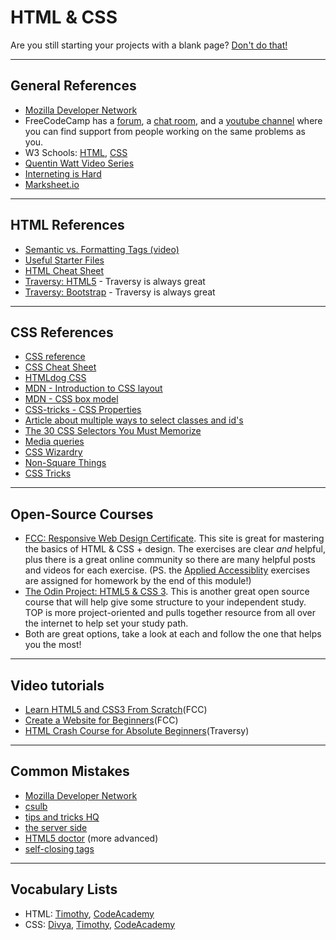 # HTML & CSS

Are you still starting your projects with a blank page? [Don't do that!](https://www.sitepoint.com/a-basic-html5-template/)

---

## General References

* [Mozilla Developer Network](https://developer.mozilla.org/en-US/)
* FreeCodeCamp has a [forum](https://forum.freecodecamp.org), a [chat room](https://gitter.im/FreeCodeCamp/CodeReview), and a [youtube channel](https://www.youtube.com/channel/UC8butISFwT-Wl7EV0hUK0BQ) where you can find support from people working on the same problems as you.
* W3 Schools: [HTML](https://www.w3schools.com/html/default.asp), [CSS](https://www.w3schools.com/css/default.asp)
* [Quentin Watt Video Series](https://www.youtube.com/playlist?list=PL41lfR-6DnOq3BebucTNMSVDojCIiv_en)
* [Interneting is Hard](https://internetingishard.com)
* [Marksheet.io](https://marksheet.io)

---

## HTML References

* [Semantic vs. Formatting Tags (video)](https://www.youtube.com/watch?v=rKcAjg9wC5I)
* [Useful Starter Files](https://github.com/macloo/html_css_templates)
* [HTML Cheat Sheet](https://digital.com/tools/html-cheatsheet/)
* [Traversy: HTML5](https://www.youtube.com/watch?v=Wm6CUkswsNw) - Traversy is always great
* [Traversy: Bootstrap](https://www.youtube.com/watch?v=5GcQtLDGXy8&t=3185s) - Traversy is always great

---

## CSS References

* [CSS reference](http://cssreference.io/)
* [CSS Cheat Sheet](https://www.onblastblog.com/css3-cheat-sheet/)
* [HTMLdog CSS](http://htmldog.com/guides/css/)
* [MDN - Introduction to CSS layout](https://developer.mozilla.org/en-US/docs/Learn/CSS/CSS_layout/Introduction)
* [MDN - CSS box model](https://developer.mozilla.org/en-US/docs/Web/CSS/CSS_Box_Model/Introduction_to_the_CSS_box_model)
* [CSS-tricks - CSS Properties](https://css-tricks.com/almanac/properties/)
* [Article about multiple ways to select classes and id's](https://css-tricks.com/multiple-class-id-selectors)
* [The 30 CSS Selectors You Must Memorize](https://code.tutsplus.com/tutorials/the-30-css-selectors-you-must-memorize--net-16048)
* [Media queries](https://css-tricks.com/css-media-queries/)
* [CSS Wizardry](https://csswizardry.com)
* [Non-Square Things](http://www.sarasoueidan.com/blog/css-shapes/)
* [CSS Tricks](https://css-tricks.com)

---

## Open-Source Courses

* [FCC: Responsive Web Design Certificate](https://learn.freecodecamp.org/).  This site is great for mastering the basics of HTML & CSS + design.  The exercises are clear *and* helpful, plus there is a great online community so there are many helpful posts and videos for each exercise. (PS. the [Applied Accessiblity](https://learn.freecodecamp.org/responsive-web-design/applied-accessibility) exercises are assigned for homework by the end of this module!)
* [The Odin Project: HTML5 & CSS 3](https://www.theodinproject.com/courses/html5-and-css3). This is another great open source course that will help give some structure to your independent study. TOP is more project-oriented and pulls together resource from all over the internet to help set your study path.
* Both are great options, take a look at each and follow the one that helps you the most!

---

## Video tutorials

* [Learn HTML5 and CSS3 From Scratch](https://www.youtube.com/watch?v=mU6anWqZJcc)(FCC)
* [Create a Website for Beginners](https://www.youtube.com/watch?v=kMT54MPz9oE)(FCC)
* [HTML Crash Course for Absolute Beginners](https://www.youtube.com/watch?v=UB1O30fR-EE)(Traversy)

---

## Common Mistakes

* [Mozilla Developer Network](https://developer.mozilla.org/en-US/docs/Learn/Tools_and_testing/Cross_browser_testing/HTML_and_CSS)
* [csulb](http://web.csulb.edu/divisions/students/dss/accessibility/web/webaim-12comm.html)
* [tips and tricks HQ](https://www.tipsandtricks-hq.com/10-common-html-mistakes-to-avoid-1980)
* [the server side](https://www.theserverside.com/tip/The-10-most-common-and-avoidable-HTML5-mistakes)
* [HTML5 doctor](http://html5doctor.com/avoiding-common-html5-mistakes/) (more advanced)
* [self-closing tags](http://xahlee.info/js/html5_non-closing_tag.html)

---

## Vocabulary Lists

* HTML: [Timothy](https://docs.google.com/viewer?a=v&pid=sites&srcid=ZGVmYXVsdGRvbWFpbnxrYXRhc2tldWlpc3Rvc2VsaWR3bnxneDo0YmNjZjM3MDBmNjBjYzVh), [CodeAcademy](https://www.codecademy.com/articles/glossary-html)
* CSS: [Divya](http://nimbupani.com/css-vocabulary.html), [Timothy](https://docs.google.com/viewer?a=v&pid=sites&srcid=ZGVmYXVsdGRvbWFpbnxkb3dubG9hZGZyZWVzaGFyZXxneDo0YTJlNTRkMGIwZDZiZWEx), [CodeAcademy](https://www.codecademy.com/articles/glossary-css)

